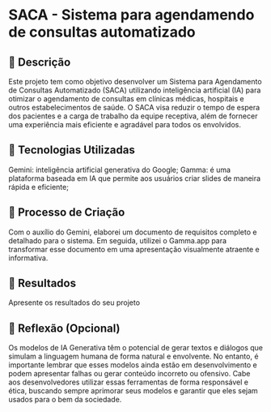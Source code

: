 # SACA - Sistema para agendamendo de consultas automatizado

## 📒 Descrição
Este projeto tem como objetivo desenvolver um Sistema para Agendamento de Consultas Automatizado (SACA) utilizando inteligência artificial (IA) para otimizar o agendamento de consultas em clínicas médicas, hospitais e outros estabelecimentos de saúde. O SACA visa reduzir o tempo de espera dos pacientes e a carga de trabalho da equipe receptiva, além de fornecer uma experiência mais eficiente e agradável para todos os envolvidos.

## 🤖 Tecnologias Utilizadas
Gemini: inteligência artificial generativa do Google;
Gamma: é uma plataforma baseada em IA que permite aos usuários criar slides de maneira rápida e eficiente;

## 🧐 Processo de Criação
Com o auxílio do Gemini, elaborei um documento de requisitos completo e detalhado para o sistema. Em seguida, utilizei o Gamma.app para transformar esse documento em uma apresentação visualmente atraente e informativa.

## 🚀 Resultados
Apresente os resultados do seu projeto

## 💭 Reflexão (Opcional)
Os modelos de IA Generativa têm o potencial de gerar textos e diálogos que simulam a linguagem humana de forma natural e envolvente. No entanto, é importante lembrar que esses modelos ainda estão em desenvolvimento e podem apresentar falhas ou gerar conteúdo incorreto ou ofensivo. Cabe aos desenvolvedores utilizar essas ferramentas de forma responsável e ética, buscando sempre aprimorar seus modelos e garantir que eles sejam usados para o bem da sociedade.
